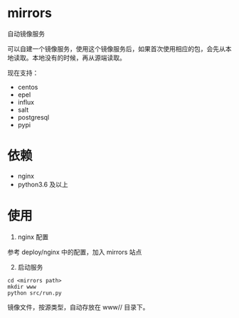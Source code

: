 # mirrors

自动镜像服务

可以自建一个镜像服务，使用这个镜像服务后，如果首次使用相应的包，会先从本地读取。本地没有的时候，再从源端读取。

现在支持：

* centos
* epel
* influx
* salt
* postgresql
* pypi

# 依赖

* nginx
* python3.6 及以上

# 使用

1. nginx 配置

参考 deploy/nginx 中的配置，加入 mirrors 站点

2. 启动服务

```
cd <mirrors path>
mkdir www
python src/run.py
```

镜像文件，按源类型，自动存放在 www/<repo>/<url> 目录下。
